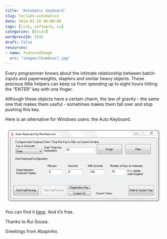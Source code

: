 ```yaml
---
title: 'Automatic keyboard'
slug: teclado-automatico
date: 2014-01-20 09:00:00
tags: [link, software, ui]
categories: [dicas]
wordpressId: 2545
draft: false
resources:
- name: featuredImage
  src: "images/thumbnail.jpg"
---
```

Every programmer knows about the intimate relationship between batch-inputs and paperweights, staplers and similar heavy objects. These precious little helpers can keep us from spending up to eight hours hitting the “ENTER” key with one finger.

Although these objects have a certain charm, the law of gravity - the same one that makes them useful - sometimes makes them fall over and stop pushing this key.

<!--more-->

Here is an alternative for Windows users: the Auto Keyboard.

[![auto-keyboard][1]][1]

You can find it [here][2]. And it’s free.

Thanks to Rui Sousa.

Greetings from Abapinho.

   [1]: images/auto-keyboard.png
   [2]: http://www.murgee.com/auto-keyboard/
